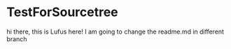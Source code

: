 # TestForSourcetree

hi there, this is Lufus here!
I am going to change the readme.md in different branch
